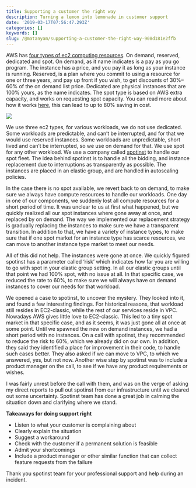 ```yaml
---
title: Supporting a customer the right way
description: Turning a lemon into lemonade in customer support
date: '2019-03-17T07:56:47.293Z'
categories: []
keywords: []
slug: /@matanyam/supporting-a-customer-the-right-way-908d181e2ffb
---
```


AWS has [four types of ec2 computing resources](https://aws.amazon.com/ec2/pricing/). On demand, reserved, dedicated and spot. On demand, as it name indicates is a pay as you go program. The instance has a price, and you pay it as long as your instance is running. Reserved, is a plan where you commit to using a resource for one or three years, and pay up front if you wish, to get discounts of 30%–60% of the on demand list price. Dedicated are physical instances that are 100% yours, as the name indicates. The spot type is based on AWS extra capacity, and works on requesting spot capacity. You can read more about how it works [here](https://aws.amazon.com/blogs/compute/new-amazon-ec2-spot-pricing/), this can lead to up to 80% saving in cost.

![](img/1__7GFS6oBxGfxLYD9aifNJsQ.jpeg)

We use three ec2 types, for various workloads, we do not use dedicated. Some workloads are predictable, and can’t be interrupted, and for that we would use reserved instances. Some workloads are unpredictable, short lived and can’t be interrupted, so we use on demand for that. We use spot for any other workload. We use a company called [spotinst](https://spotinst.com/) to handle our spot fleet. The idea behind spotinst is to handle all the bidding, and instance replacement due to interruptions as transparently as possible. The instances are placed in an elastic group, and are handled in autoscaling policies.

In the case there is no spot available, we revert back to on demand, to make sure we always have compute resources to handle our workloads. One day in one of our components, we suddenly lost all compute resources for a short period of time. It was unclear to us at first what happened, but we quickly realized all our spot instances where gone away at once, and replaced by on demand. The way we implemented our replacement strategy is gradually replacing the instances to make sure we have a transparent transition. In addition to that, we have a variety of instance types, to make sure that if one spot market for an instance type has scarce resources, we can move to another instance type market to meet our needs.

All of this did not help. The instances were gone at once. We quickly figured spotinst has a parameter called ‘risk’ which indicates how far you are willing to go with spot in your elastic group setting. In all our elastic groups until that point we had 100% spot, with no issue at all. In that specific case, we reduced the rate to 60%, to make sure we will always have on demand instances to cover our needs for that workload.

We opened a case to spotinst, to uncover the mystery. They looked into it, and found a few interesting findings. For historical reasons, that workload still resides in EC2-classic, while the rest of our services reside in VPC. Nowadays AWS gives little love to EC2-classic. This led to a tiny spot market in that specific case, and as it seems, it was just gone all at once at some point. Until we spawned the new on demand instances, we had a short period with no instances. On a call with spotinst, they recommended to reduce the risk to 60%, which we already did on our own. In addition, they said they identified a place for improvement in their code, to handle such cases better. They also asked if we can move to VPC, to which we answered, yes, but not now. Another wise step by spotinst was to include a product manager on the call, to see if we have any product requirements or wishes.

I was fairly unrest before the call with them, and was on the verge of asking my direct reports to pull out spotinst from our infrastructure until we cleared out some uncertainty. Spotinst team has done a great job in calming the situation down and clarifying where we stand.

**Takeaways for doing support right**

*   Listen to what your customer is complaining about
*   Clearly explain the situation
*   Suggest a workaround
*   Check with the customer if a permanent solution is feasible
*   Admit your shortcomings
*   Include a product manager or other similar function that can collect feature requests from the failure

Thank you spotinst team for your professional support and help during an incident.